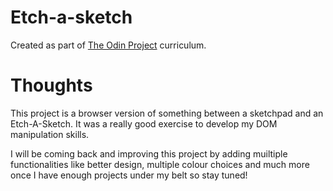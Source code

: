 # Etch-a-sketch
Created as part of [The Odin Project](https://www.theodinproject.com) curriculum.

# Thoughts
This project is a browser version of something between a sketchpad and an Etch-A-Sketch. It was a really good exercise to develop my DOM manipulation skills. 

I will be coming back and improving this project by adding muiltiple functionalities like better design, multiple colour choices and much more once I have enough projects under my belt so stay tuned!
